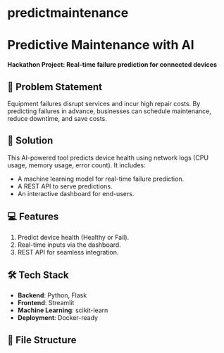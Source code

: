 # predictmaintenance
# Predictive Maintenance with AI  
**Hackathon Project: Real-time failure prediction for connected devices**  

## 🚀 Problem Statement  
Equipment failures disrupt services and incur high repair costs. By predicting failures in advance, businesses can schedule maintenance, reduce downtime, and save costs.  

## 🌟 Solution  
This AI-powered tool predicts device health using network logs (CPU usage, memory usage, error count). It includes:  
- A machine learning model for real-time failure prediction.  
- A REST API to serve predictions.  
- An interactive dashboard for end-users.  

## 💻 Features  
1. Predict device health (Healthy or Fail).  
2. Real-time inputs via the dashboard.  
3. REST API for seamless integration.  

## 🛠 Tech Stack  
- **Backend**: Python, Flask  
- **Frontend**: Streamlit  
- **Machine Learning**: scikit-learn  
- **Deployment**: Docker-ready  

## 📂 File Structure  
